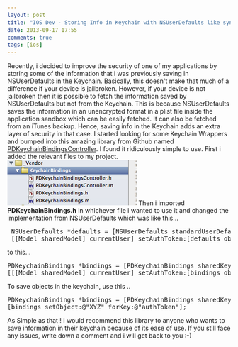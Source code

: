 ```yaml
---
layout: post
title: "IOS Dev - Storing Info in Keychain with NSUserDefaults like syntax"
date: 2013-09-17 17:55
comments: true
tags: [ios]
---
```


Recently, i decided to improve the security of one of my applications by storing some of the information that i was previously saving in NSUserDefaults in the Keychain. Basically, this doesn't make that much of a difference if your device is jailbroken. However, if your device is not jailbroken then it is possible to fetch the information saved by NSUserDefaults but not from the Keychain. This is because NSUserDefaults saves the information in an unencrypted format in a plist file inside the application sandbox which can be easily fetched. It can also be fetched from an iTunes backup. Hence, saving info in the Keychain adds an extra layer of security in that case. I started looking for some Keychain Wrappers and bumped into this amazing library from Github named [PDKeychainBindingsController](https://github.com/carlbrown/PDKeychainBindingsController). I found it ridiculously simple to use. First i added the relevant files to my project. ![1]( /images/posts/keychain/1.png) Then i imported **PDKeychainBindings.h** in whichever file i wanted to use it and changed the implementation from NSUserDefaults which was like this...

<!-- more -->

<pre> NSUserDefaults *defaults = [NSUserDefaults standardUserDefaults];
 [[Model sharedModel] currentUser] setAuthToken:[defaults objectForKey:@"authToken"]];
</pre>

to this...

<pre>PDKeychainBindings *bindings = [PDKeychainBindings sharedKeychainBindings];
[[[Model sharedModel] currentUser] setAuthToken:[bindings objectForKey:@"authToken"]];
</pre>

To save objects in the keychain, use this ..

<pre>PDKeychainBindings *bindings = [PDKeychainBindings sharedKeychainBindings];
[bindings setObject:@"XYZ" forKey:@"authToken"];
</pre>

As Simple as that ! I would recommend this library to anyone who wants to save information in their keychain because of its ease of use. If you still face any issues, write down a comment and i will get back to you :-)